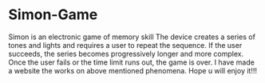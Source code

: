 # Simon-Game
Simon is an electronic game of memory skill 
The device creates a series of tones and lights and requires a user to repeat the sequence. 
If the user succeeds, the series becomes progressively longer and more complex.
Once the user fails or the time limit runs out, the game is over.
I have made a website the works on above mentioned phenomena.
Hope u will enjoy it!!!
